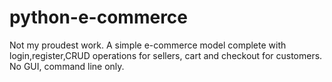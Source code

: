 # python-e-commerce
Not my proudest work. A simple e-commerce model complete with login,register,CRUD operations for sellers, cart and checkout for customers. <br>
No GUI, command line only.
